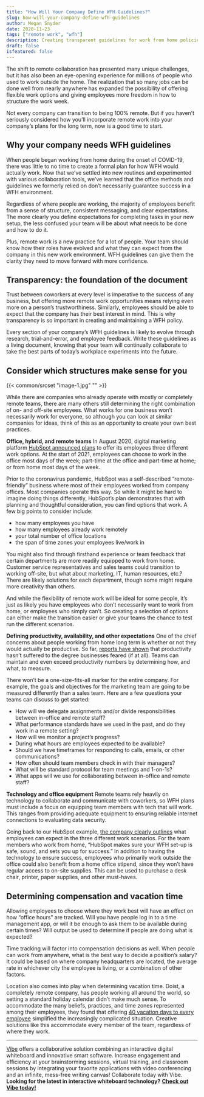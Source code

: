 ```yaml
---
title: "How Will Your Company Define WFH Guidelines?"
slug: how-will-your-company-define-wfh-guidelines
author: Megan Snyder
date: 2020-11-23
tags: ["remote work", "wfh"]
description: Creating transparent guidelines for work from home policies is key to successful remote collaboration.
draft: false
isfeatured: false
---
```




The shift to remote collaboration has presented many unique challenges, but it has also been an eye-opening experience for millions of people who used to work outside the home. The realization that so many jobs can be done well from nearly anywhere has expanded the possibility of offering flexible work options and giving employees more freedom in how to structure the work week.

Not every company can transition to being 100% remote. But if you haven’t seriously considered how you’ll incorporate remote work into your company’s plans for the long term, now is a good time to start.

## Why your company needs WFH guidelines

When people began working from home during the onset of COVID-19, there was little to no time to create a formal plan for how WFH would actually work. Now that we’ve settled into new routines and experimented with various collaboration tools, we’ve learned that the office methods and guidelines we formerly relied on don’t necessarily guarantee success in a WFH environment.

Regardless of where people are working, the majority of employees benefit from a sense of structure, consistent messaging, and clear expectations. The more clearly you define expectations for completing tasks in your new setup, the less confused your team will be about what needs to be done and how to do it.

Plus, remote work is a new practice for a lot of people. Your team should know how their roles have evolved and what they can expect from the company in this new work environment. WFH guidelines can give them the clarity they need to move forward with more confidence.

## Transparency: the foundation of the document

Trust between coworkers at every level is imperative to the success of any business, but offering more remote work opportunities means relying even more on a person’s trustworthiness. Similarly, employees should be able to expect that the company has their best interest in mind. This is why transparency is so important in creating and maintaining a WFH policy.

Every section of your company’s WFH guidelines is likely to evolve through research, trial-and-error, and employee feedback. Write these guidelines as a living document, knowing that your team will continually collaborate to take the best parts of today’s workplace experiments into the future.

## Consider which structures make sense for you
{{< common/srcset "image-1.jpg" "" >}}


While there are companies who already operate with mostly or completely remote teams, there are many others still determining the right combination of on- and off-site employees. What works for one business won’t necessarily work for everyone, so although you can look at similar companies for ideas, think of this as an opportunity to create your own best practices.

**Office, hybrid, and remote teams**
In August 2020, digital marketing platform [HubSpot announced plans](https://www.hubspot.com/careers-blog/future-of-work-hybrid) to offer its employees three different work options. At the start of 2021, employees can choose to work in the office most days of the week; part-time at the office and part-time at home; or from home most days of the week.

Prior to the coronavirus pandemic, HubSpot was a self-described “remote-friendly” business where most of their employees worked from company offices. Most companies operate this way. So while it might be hard to imagine doing things differently, HubSpot’s plan demonstrates that with planning and thoughtful consideration, you can find options that work. A few big points to consider include:


- how many employees you have
- how many employees already work remotely
- your total number of office locations
- the span of time zones your employees live/work in

You might also find through firsthand experience or team feedback that certain departments are more readily equipped to work from home. Customer service representatives and sales teams could transition to working off-site, but what about marketing, IT, human resources, etc.? There are likely solutions for each department, though some might require more creativity than others.

And while the flexibility of remote work will be ideal for some people, it’s just as likely you have employees who don’t necessarily want to work from home, or employees who simply can’t. So creating a selection of options can either make the transition easier or give your teams the chance to test run the different scenarios.

**Defining productivity, availability, and other expectations**
One of the chief concerns about people working from home long term is whether or not they would actually be productive. So far, [reports have shown](https://www.cnn.com/2020/08/27/success/work-from-home-employer-plans-for-more-flexible-policies/index.html) that productivity hasn’t suffered to the degree businesses feared (if at all). Teams can maintain and even exceed productivity numbers by determining how, and what, to measure. 

There won’t be a one-size-fits-all marker for the entire company. For example, the goals and objectives for the marketing team are going to be measured differently than a sales team. Here are a few questions your teams can discuss to get started:

- How will we delegate assignments and/or divide responsibilities between in-office and remote staff?
- What performance standards have we used in the past, and do they work in a remote setting?
- How will we monitor a project’s progress?
- During what hours are employees expected to be available?
- Should we have timeframes for responding to calls, emails, or other communications?
- How often should team members check in with their managers?
- What will be standard protocol for team meetings and 1-on-1s?
- What apps will we use for collaborating between in-office and remote staff?

**Technology and office equipment**
Remote teams rely heavily on technology to collaborate and communicate with coworkers, so WFH plans must include a focus on equipping team members with tech that will work. This ranges from providing adequate equipment to ensuring reliable internet connections to evaluating data security.

Going back to our HubSpot example, [the company clearly outlines](https://www.hubspot.com/careers-blog/future-of-work-hybrid) what employees can expect in the three different work scenarios. For the team members who work from home, “HubSpot makes sure your WFH set-up is safe, sound, and sets you up for success.”
In addition to having the technology to ensure success, employees who primarily work outside the office could also benefit from a home office stipend, since they won’t have regular access to on-site supplies. This can be used to purchase a desk chair, printer, paper supplies, and other must-haves.

## Determining compensation and vacation time

Allowing employees to choose where they work best will have an effect on how “office hours” are tracked. Will you have people log in to a time management app, or will it be enough to ask them to be available during certain times? Will output be used to determine if people are doing what is expected?

Time tracking will factor into compensation decisions as well. When people can work from anywhere, what is the best way to decide a position’s salary? It could be based on where company headquarters are located, the average rate in whichever city the employee is living, or a combination of other factors.

Location also comes into play when determining vacation time. Doist, a completely remote company, has people working all around the world, so setting a standard holiday calendar didn’t make much sense. To accommodate the many beliefs, practices, and time zones represented among their employees, they found that offering [40 vacation days to every employee](https://blog.doist.com/lessons-remote-companies/) simplified the increasingly complicated situation. Creative solutions like this accommodate every member of the team, regardless of where they work.

----------

[Vibe](https://vibe.us/) offers a collaborative solution combining an interactive digital whiteboard and innovative smart software. Increase engagement and efficiency at your brainstorming sessions, virtual training, and classroom sessions by integrating your favorite applications with video conferencing and an infinite, mess-free writing canvas! Collaborate today with Vibe.
**Looking for the latest in interactive whiteboard technology?** [**Check out Vibe today!**](https://vibe.us/order/)

